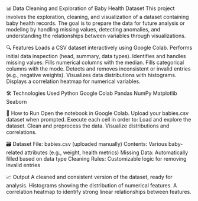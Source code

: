 
📊 Data Cleaning and Exploration of Baby Health Dataset
This project involves the exploration, cleaning, and visualization of a dataset containing baby health records. The goal is to prepare the data for future analysis or modeling by handling missing values, detecting anomalies, and understanding the relationships between variables through visualizations.

🔍 Features
Loads a CSV dataset interactively using Google Colab.
Performs initial data inspection (head, summary, data types).
Identifies and handles missing values:
Fills numerical columns with the median.
Fills categorical columns with the mode.
Detects and removes inconsistent or invalid entries (e.g., negative weights).
Visualizes data distributions with histograms.
Displays a correlation heatmap for numerical variables.

🛠️ Technologies Used
Python
Google Colab
Pandas
NumPy
Matplotlib
Seaborn

🧪 How to Run
Open the notebook in Google Colab.
Upload your babies.csv dataset when prompted.
Execute each cell in order to:
Load and explore the dataset.
Clean and preprocess the data.
Visualize distributions and correlations.

🗃️ Dataset
File: babies.csv (uploaded manually)
Contents: Various baby-related attributes (e.g., weight, health metrics)
Missing Data: Automatically filled based on data type
Cleaning Rules: Customizable logic for removing invalid entries

📈 Output
A cleaned and consistent version of the dataset, ready for analysis.
Histograms showing the distribution of numerical features.
A correlation heatmap to identify strong linear relationships between features.
